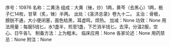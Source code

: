 序号：10976
名称：二黄汤
组成：大黄（锉，炒）1两，黄芩（去黑心）1两，栀子仁14枚，甘草（炙，锉）半两。
出处：《圣济总录》卷九十二。
主治：骨极，膀胱不通，大小便闭塞，面色枯黑，耳虚鸣，烦热。
加减：None
功效：None
用法用量：每服5钱匕，水1盏半，煎至1盏，下芒消半钱匕，去滓，分温2服，空心、日午各1。
制备方法：上为粗末。
临床应用：None
各家论述：None
用药禁忌：None
附注：None
